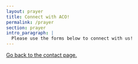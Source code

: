 ```yaml
---
layout: prayer
title: Connect with ACO!
permalink: /prayer
section: prayer
intro_paragraph: |
  Please use the forms below to connect with us!
---
```

[Go back to the contact page.](/contact) 
